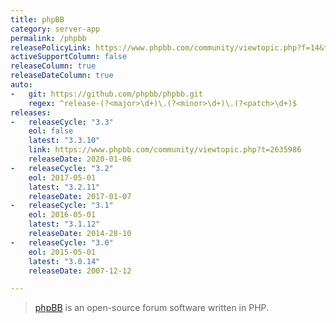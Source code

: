 ```yaml
---
title: phpBB
category: server-app
permalink: /phpbb
releasePolicyLink: https://www.phpbb.com/community/viewtopic.php?f=14&t=2302466
activeSupportColumn: false
releaseColumn: true
releaseDateColumn: true
auto:
-   git: https://github.com/phpbb/phpbb.git
    regex: ^release-(?<major>\d+)\.(?<minor>\d+)\.(?<patch>\d+)$
releases:
-   releaseCycle: "3.3"
    eol: false
    latest: "3.3.10"
    link: https://www.phpbb.com/community/viewtopic.php?t=2635986
    releaseDate: 2020-01-06
-   releaseCycle: "3.2"
    eol: 2017-05-01
    latest: "3.2.11"
    releaseDate: 2017-01-07
-   releaseCycle: "3.1"
    eol: 2016-05-01
    latest: "3.1.12"
    releaseDate: 2014-28-10
-   releaseCycle: "3.0"
    eol: 2015-05-01
    latest: "3.0.14"
    releaseDate: 2007-12-12

---
```


> [phpBB](https://www.phpbb.com/) is an open-source forum software written in PHP.
